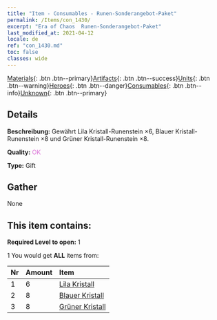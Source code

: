 ```yaml
---
title: "Item - Consumables - Runen-Sonderangebot-Paket"
permalink: /Items/con_1430/
excerpt: "Era of Chaos  Runen-Sonderangebot-Paket"
last_modified_at: 2021-04-12
locale: de
ref: "con_1430.md"
toc: false
classes: wide
---
```

 [Materials](/de/Items/){: .btn .btn--primary}[Artifacts](/de/Items/Artifacts/){: .btn .btn--success}[Units](/de/Items/Units/){: .btn .btn--warning}[Heroes](/de/Items/Heroes/){: .btn .btn--danger}[Consumables](/de/Items/Consumables/){: .btn .btn--info}[Unknown](/de/Items/Unknown/){: .btn .btn--primary}

## Details
 **Beschreibung:** Gewährt Lila Kristall-Runenstein ×6, Blauer Kristall-Runenstein ×8 und Grüner Kristall-Runenstein ×8.

 **Quality:** <span style="color: #DA70D6">OK</span>

 **Type:** Gift

## Gather

  None

## This item contains:

 **Required Level to open:** 1

 1 You would get **ALL** items  from:

  | Nr | Amount |     Item    |
  |:---|:-------|:------------|
  | 1 | 6 | [Lila Kristall](/de/Items/con_720/) | 
  | 2 | 8 | [Blauer Kristall](/de/Items/con_716/) | 
  | 3 | 8 | [Grüner Kristall](/de/Items/con_711/) | 
